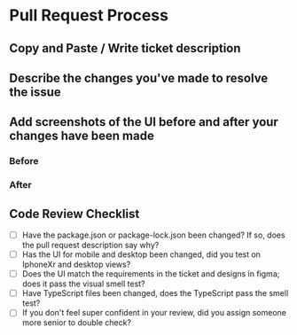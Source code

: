 # Pull Request Process

## Copy and Paste / Write ticket description

<!-- Describe the issue and link any relevant documents, designs, other issues, etc  -->

## Describe the changes you've made to resolve the issue

<!-- Brief description of the changes you made, files you touched, etc -->

## Add screenshots of the UI before and after your changes have been made

<!-- You should have 2 images minimum, for desktop, 4 for mobile and desktop combined -->

### Before

### After

## Code Review Checklist

<!-- This checklist is for requesters and reviewers  -->

- [ ] Have the package.json or package-lock.json been changed? If so, does the pull request description say why?
- [ ] Has the UI for mobile and desktop been changed, did you test on IphoneXr and desktop views?
- [ ] Does the UI match the requirements in the ticket and designs in figma; does it pass the visual smell test?
- [ ] Have TypeScript files been changed, does the TypeScript pass the smell test?
- [ ] If you don't feel super confident in your review, did you assign someone more senior to double check?

